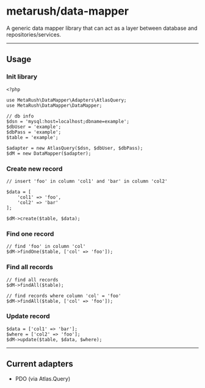 # metarush/data-mapper

A generic data mapper library that can act as a layer between database and repositories/services.

---

## Usage

### Init library

    <?php

    use MetaRush\DataMapper\Adapters\AtlasQuery;
    use MetaRush\DataMapper\DataMapper;

    // db info
    $dsn = 'mysql:host=localhost;dbname=example';
	$dbUser = 'example';
	$dbPass = 'example';
    $table = 'example';

    $adapter = new AtlasQuery($dsn, $dbUser, $dbPass);
    $dM = new DataMapper($adapter);

### Create new record

    // insert 'foo' in column 'col1' and 'bar' in column 'col2'

    $data = [
        'col1' => 'foo',
        'col2' => 'bar'
    ];

    $dM->create($table, $data);

### Find one record

    // find 'foo' in column 'col'
    $dM->findOne($table, ['col' => 'foo']);

### Find all records

    // find all records
    $dM->findAll($table);

    // find records where column 'col' = 'foo'
    $dM->findAll($table, ['col' => 'foo']);

### Update record

    $data = ['col1' => 'bar'];
    $where = ['col2' => 'foo'];
    $dM->update($table, $data, $where);

---

## Current adapters

- PDO (via Atlas.Query)

